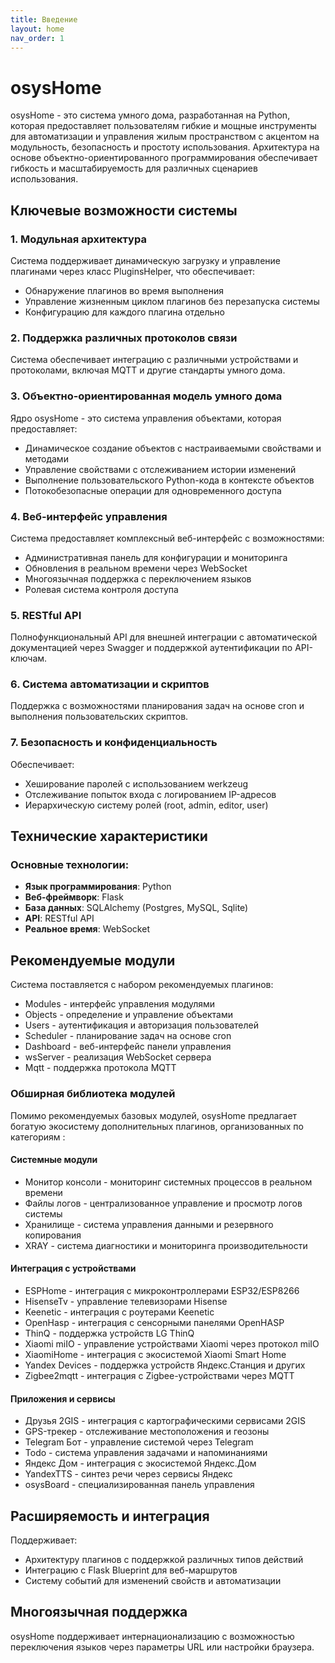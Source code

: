 ```yaml
---
title: Введение
layout: home
nav_order: 1
---
```


# osysHome

osysHome - это система умного дома, разработанная на Python, которая предоставляет пользователям гибкие и мощные инструменты для автоматизации и управления жилым пространством с акцентом на модульность, безопасность и простоту использования. Архитектура на основе объектно-ориентированного программирования обеспечивает гибкость и масштабируемость для различных сценариев использования.

## Ключевые возможности системы
### 1. Модульная архитектура

Система поддерживает динамическую загрузку и управление плагинами через класс PluginsHelper, что обеспечивает:

* Обнаружение плагинов во время выполнения
* Управление жизненным циклом плагинов без перезапуска системы
* Конфигурацию для каждого плагина отдельно

### 2. Поддержка различных протоколов связи

Система обеспечивает интеграцию с различными устройствами и протоколами, включая MQTT и другие стандарты умного дома.

### 3. Объектно-ориентированная модель умного дома
Ядро osysHome - это система управления объектами, которая предоставляет:

* Динамическое создание объектов с настраиваемыми свойствами и методами
* Управление свойствами с отслеживанием истории изменений
* Выполнение пользовательского Python-кода в контексте объектов
* Потокобезопасные операции для одновременного доступа

### 4. Веб-интерфейс управления
Система предоставляет комплексный веб-интерфейс с возможностями:

* Административная панель для конфигурации и мониторинга
* Обновления в реальном времени через WebSocket
* Многоязычная поддержка с переключением языков
* Ролевая система контроля доступа

### 5. RESTful API
Полнофункциональный API для внешней интеграции с автоматической документацией через Swagger и поддержкой аутентификации по API-ключам.

### 6. Система автоматизации и скриптов
Поддержка с возможностями планирования задач на основе cron и выполнения пользовательских скриптов.

### 7. Безопасность и конфиденциальность
Обеспечивает:

* Хеширование паролей с использованием werkzeug
* Отслеживание попыток входа с логированием IP-адресов
* Иерархическую систему ролей (root, admin, editor, user)

## Технические характеристики

### Основные технологии:

* **Язык программирования**: Python
* **Веб-фреймворк**: Flask
* **База данных**: SQLAlchemy (Postgres, MySQL, Sqlite)
* **API**: RESTful API
* **Реальное время**: WebSocket

## Рекомендуемые модули
Система поставляется с набором рекомендуемых плагинов:

* Modules - интерфейс управления модулями
* Objects - определение и управление объектами
* Users - аутентификация и авторизация пользователей
* Scheduler - планирование задач на основе cron
* Dashboard - веб-интерфейс панели управления
* wsServer - реализация WebSocket сервера
* Mqtt - поддержка протокола MQTT

### Обширная библиотека модулей
Помимо рекомендуемых базовых модулей, osysHome предлагает богатую экосистему дополнительных плагинов, организованных по категориям :

#### Системные модули
* Монитор консоли - мониторинг системных процессов в реальном времени
* Файлы логов - централизованное управление и просмотр логов системы
* Хранилище - система управления данными и резервного копирования
* XRAY - система диагностики и мониторинга производительности
#### Интеграция с устройствами
* ESPHome - интеграция с микроконтроллерами ESP32/ESP8266
* HisenseTv - управление телевизорами Hisense
* Keenetic - интеграция с роутерами Keenetic
* OpenHasp - интеграция с сенсорными панелями OpenHASP
* ThinQ - поддержка устройств LG ThinQ
* Xiaomi miIO - управление устройствами Xiaomi через протокол miIO
* XiaomiHome - интеграция с экосистемой Xiaomi Smart Home
* Yandex Devices - поддержка устройств Яндекс.Станция и других
* Zigbee2mqtt - интеграция с Zigbee-устройствами через MQTT
#### Приложения и сервисы
* Друзья 2GIS - интеграция с картографическими сервисами 2GIS
* GPS-трекер - отслеживание местоположения и геозоны
* Telegram Бот - управление системой через Telegram
* Todo - система управления задачами и напоминаниями
* Яндекс Дом - интеграция с экосистемой Яндекс.Дом
* YandexTTS - синтез речи через сервисы Яндекс
* osysBoard - специализированная панель управления

## Расширяемость и интеграция
Поддерживает:
* Архитектуру плагинов с поддержкой различных типов действий
* Интеграцию с Flask Blueprint для веб-маршрутов
* Систему событий для изменений свойств и автоматизации

## Многоязычная поддержка
osysHome поддерживает интернационализацию с возможностью переключения языков через параметры URL или настройки браузера.

